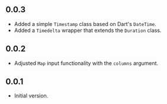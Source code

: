 ## 0.0.3
- Added a simple `Timestamp` class based on Dart's `DateTime`.
- Added a `Timedelta` wrapper that extends the `Duration` class.

## 0.0.2
- Adjusted `Map` input functionality with the `columns` argument.

## 0.0.1
- Initial version.